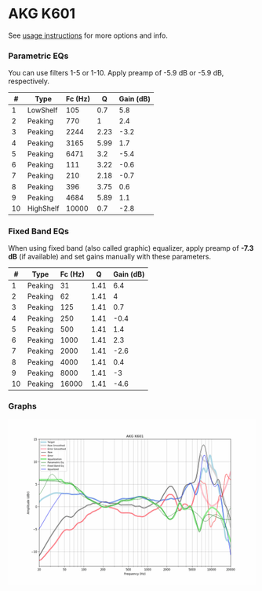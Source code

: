 # AKG K601
See [usage instructions](https://github.com/jaakkopasanen/AutoEq#usage) for more options and info.

### Parametric EQs
You can use filters 1-5 or 1-10. Apply preamp of -5.9 dB or -5.9 dB, respectively.

|   # | Type      |   Fc (Hz) |    Q |   Gain (dB) |
|-----|-----------|-----------|------|-------------|
|   1 | LowShelf  |       105 | 0.7  |         5.8 |
|   2 | Peaking   |       770 | 1    |         2.4 |
|   3 | Peaking   |      2244 | 2.23 |        -3.2 |
|   4 | Peaking   |      3165 | 5.99 |         1.7 |
|   5 | Peaking   |      6471 | 3.2  |        -5.4 |
|   6 | Peaking   |       111 | 3.22 |        -0.6 |
|   7 | Peaking   |       210 | 2.18 |        -0.7 |
|   8 | Peaking   |       396 | 3.75 |         0.6 |
|   9 | Peaking   |      4684 | 5.89 |         1.1 |
|  10 | HighShelf |     10000 | 0.7  |        -2.8 |

### Fixed Band EQs
When using fixed band (also called graphic) equalizer, apply preamp of **-7.3 dB** (if available) and set gains manually with these parameters.

|   # | Type    |   Fc (Hz) |    Q |   Gain (dB) |
|-----|---------|-----------|------|-------------|
|   1 | Peaking |        31 | 1.41 |         6.4 |
|   2 | Peaking |        62 | 1.41 |         4   |
|   3 | Peaking |       125 | 1.41 |         0.7 |
|   4 | Peaking |       250 | 1.41 |        -0.4 |
|   5 | Peaking |       500 | 1.41 |         1.4 |
|   6 | Peaking |      1000 | 1.41 |         2.3 |
|   7 | Peaking |      2000 | 1.41 |        -2.6 |
|   8 | Peaking |      4000 | 1.41 |         0.4 |
|   9 | Peaking |      8000 | 1.41 |        -3   |
|  10 | Peaking |     16000 | 1.41 |        -4.6 |

### Graphs
![](./AKG%20K601.png)

